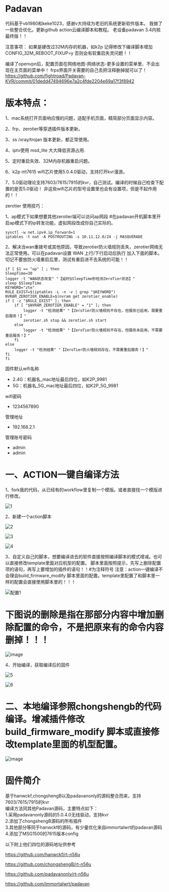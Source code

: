 # Padavan
代码基于vb1980和keke1023，感谢v大持续为老旧的系统更新软件版本。
我做了一些整合优化。更新github  action云编译脚本和教程。
老设备padavan 3.4内核最终版！！

注意事项：
如果是硬改过32M内存的机器，如k2p 记得修改下编译脚本增加 CONFIG_32M_REBOOT_FIXUP=y  否则会有软重启失灵问题！！

编译了openvpn后，配置页面在网络地图-网络状态-更多设置的菜单里、不会出现在主页面的菜单中！
frps界面开关需要的自己去把注释删掉就可以了！ https://github.com/fightroad/Padavan-KVR/commit/01dedd47494696e7a2c4fde2204e69a17f3f8942

# 版本特点：

1、mac系统打开页面响应慢的问题，适配手机页面，精简部分页面显示内容。

2、frp、zerotier等穿透插件版本更新。

3、ss /xray/trojan 版本更新，都正常使用。

4、iptv使用 msd_lite 大大降低资源占用.

5、定时重启失效、32M内存机器重启问题。

6、k2p mt7615 wifi芯片使用5.0.4.0驱动，支持打开kvr漫游。

7、5.0驱动理论支持7603/7615/7915的kvr，自己测试。编译的时候自己检查下配置的是否5.0驱动！
非这些wifi芯片的型号设置里也会有设置项，但是不起作用的！！

zerotier 使用技巧：

1、ap模式下如果想要其他zerotier端可以访问ap网段
#在padavan开机脚本里开启ap模式下的ip转发功能，虚拟网段改成你自己实际的。
```
sysctl -w net.ipv4.ip_forward=1
iptables -t nat -A POSTROUTING -s 10.11.12.0/24 -j MASQUERADE
```
2、解决当wan重拨号或其他原因，导致zerotier防火墙规则丢失，zerotier网络无法正常使用。可以在padavan设置  WAN 上行/下行启动后执行  加入下面的脚本。
切记不要放防火墙重启后里，测试有重启进不去系统的可能！！
```
if [ $1 == "up" ] ; then
SleepTime=30
logger -t "WAN状态改变" "【延时$SleepTime秒检测ZeroTier状态】"
sleep $SleepTime
KEYWORD="zte"
RULE_EXIST=$(iptables -L -n -v | grep "$KEYWORD")
NVRAM_ZEROTIER_ENABLE=$(nvram get zerotier_enable)
if [ -z "$RULE_EXIST" ]; then
    if [ "$NVRAM_ZEROTIER_ENABLE" = "1" ]; then
        logger -t "检测结果" "【ZeroTier防火墙规则不存在，但服务已启用，需要重启服务！】"
        zerotier.sh stop && zerotier.sh start
    else
        logger -t "检测结果" "【ZeroTier防火墙规则不存在，但服务未启用，不需要重启服务！】"
    fi
else
    logger -t "检测结果" "【ZeroTier防火墙规则存在，不需要重启服务！】"    
fi
fi
```
固件默认wifi名称
 - 2.4G：机器名_mac地址最后四位，如K2P_9981
 - 5G：机器名_5G_mac地址最后四位，如K2P_5G_9981

wifi密码
 - 1234567890

管理地址
 - 192.168.2.1

管理账号密码
 - admin
 - admin

# 一、ACTION一键自编译方法

1、fork我的代码，从已经有的workflow里复制一个模版。或者直接找一个模版进行修改。

![1](https://github.com/fightroad/Padavan-KVR/assets/39027157/611c13d7-0b32-4eb1-80d8-6bebaaf6913c)

2、新建一个action脚本

![2](https://github.com/fightroad/Padavan-KVR/assets/39027157/42120ab1-e245-4f04-a984-27f381e82565)

![3](https://github.com/fightroad/Padavan-KVR/assets/39027157/75cefd7d-fe60-40c8-87b1-1c250c98e425)

![4](https://github.com/fightroad/Padavan-KVR/assets/39027157/a5c28213-3bbb-4ad5-872e-a3639acb6496)


3、自定义自己的脚本，想要编译进去的软件直接按照编译脚本的模式增减。也可以直接修改template里面对应机型的配置。
脚本里面按照提示，先写上删除配置项的语句，再写上要增加的插件的语句！！#为注释符号
注意：action一键编译不会理会build_firmware_modify 脚本里面的配置。template里配置了和脚本里一样的配置会直接使用脚本里的！！！

![配置1](https://github.com/fightroad/Padavan-KVR/assets/39027157/4bc31b0d-a1c8-4ed9-8ff7-f6babb060ba5)


# 下图说的删除是指在那部分内容中增加删除配置的命令，不是把原来有的命令内容删掉！！！

![image](https://github.com/fightroad/Padavan-KVR/assets/39027157/aed2259d-125d-4f71-bf4c-9e4fef141656)


4、开始编译，获取编译后的固件

![5](https://github.com/fightroad/Padavan-KVR/assets/39027157/15c6aed1-41b9-41e2-b13b-a5fd6063cbd6)

![6](https://github.com/fightroad/Padavan-KVR/assets/39027157/9ab4089e-0eab-4728-8cdf-3960e503f640)


# 二、本地编译参照chongshengb的代码编译。增减插件修改 build_firmware_modify 脚本或直接修改template里面的机型配置。
![image](https://github.com/fightroad/Padavan-KVR/assets/39027157/94e9076a-965c-4632-8a59-896b7dadbd09)


# 固件简介
基于hanwckf,chongshengB以及padavanonly的源码整合而来，支持7603/7615/7915的kvr  
编译方法同其他Padavan源码，主要特点如下：  
1.采用padavanonly源码的5.0.4.0无线驱动，支持kvr  
2.添加了chongshengB源码的所有插件  
3.其他部分等同于hanwckf的源码，有少量优化来自immortalwrt的padavan源码  
4.添加了MSG1500的7615版本config  

以下附上他们四位的源码地址供参考 

https://github.com/hanwckf/rt-n56u

https://github.com/chongshengB/rt-n56u

https://github.com/padavanonly/rt-n56u

https://github.com/immortalwrt/padavan


